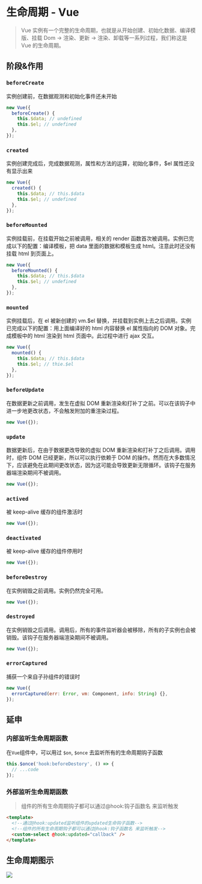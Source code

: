 # 生命周期 - Vue

> Vue 实例有一个完整的生命周期，也就是从开始创建、初始化数据、编译模版、挂载 Dom -> 渲染、更新 -> 渲染、卸载等一系列过程，我们称这是 Vue 的生命周期。

## 阶段&作用

### `beforeCreate`

实例创建前，在数据观测和初始化事件还未开始

```js
new Vue({
  beforeCreate() {
    this.$data; // undefined
    this.$el; // undefined
  },
});
```

### `created`

实例创建完成后，完成数据观测，属性和方法的运算，初始化事件，$el 属性还没有显示出来

```js
new Vue({
  created() {
    this.$data; // this.$data
    this.$el; // undefined
  },
});
```

### `beforeMounted`

实例挂载前，在挂载开始之前被调用，相关的 render 函数首次被调用。实例已完成以下的配置：编译模板，把 data 里面的数据和模板生成 html。注意此时还没有挂载 html 到页面上。

```js
new Vue({
  beforeMounted() {
    this.$data; // this.$data
    this.$el; // undefined
  },
});
```

### `mounted`

实例挂载后，在 el 被新创建的 vm.\$el 替换，并挂载到实例上去之后调用。实例已完成以下的配置：用上面编译好的 html 内容替换 el 属性指向的 DOM 对象。完成模板中的 html 渲染到 html 页面中。此过程中进行 ajax 交互。

```js
new Vue({
  mounted() {
    this.$data; // this.$data
    this.$el; // thie.$el
  },
});
```

### `beforeUpdate`

在数据更新之前调用，发生在虚拟 DOM 重新渲染和打补丁之前。可以在该钩子中进一步地更改状态，不会触发附加的重渲染过程。

```js
new Vue({});
```

### `update`

数据更新后，在由于数据更改导致的虚拟 DOM 重新渲染和打补丁之后调用。调用时，组件 DOM 已经更新，所以可以执行依赖于 DOM 的操作。然而在大多数情况下，应该避免在此期间更改状态，因为这可能会导致更新无限循环。该钩子在服务器端渲染期间不被调用。

```js
new Vue({});
```

### `actived`

被 keep-alive 缓存的组件激活时

```js
new Vue({});
```

### `deactivated`

被 keep-alive 缓存的组件停用时

```js
new Vue({});
```

### `beforeDestroy`

在实例销毁之前调用。实例仍然完全可用。

```js
new Vue({});
```

### `destroyed`

在实例销毁之后调用。调用后，所有的事件监听器会被移除，所有的子实例也会被销毁。该钩子在服务器端渲染期间不被调用。

```js
new Vue({});
```

### `errorCaptured`

捕获一个来自子孙组件的错误时

```js
new Vue({
  errorCaptured(err: Error, vm: Component, info: String) {},
});
```

## 延申

### 内部监听生命周期函数

在`Vue`组件中，可以用过 `$on`, `$once` 去监听所有的生命周期钩子函数

```js
this.$once('hook:beforeDestory', () => {
  // ...code
});
```

### 外部监听生命周期函数

> 组件的所有生命周期钩子都可以通过@hook:钩子函数名 来监听触发

```html
<template>
  <!--通过@hook:updated监听组件的updated生命钩子函数-->
  <!--组件的所有生命周期钩子都可以通过@hook:钩子函数名 来监听触发-->
  <custom-select @hook:updated="callback" />
</template>
```

## 生命周期图示

![](https://cn.vuejs.org/images/lifecycle.png)

